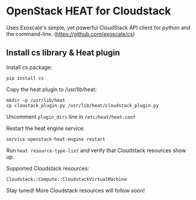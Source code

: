 # OpenStack HEAT for Cloudstack
Uses Exoscale's simple, yet powerful CloudStack API client for python and the command-line. (https://github.com/exoscale/cs)

## Install cs library & Heat plugin
Install cs package:

```
pip install cs
```
 
Copy the heat plugin to /usr/lib/heat:

```
mkdir -p /usr/lib/heat
cp cloustack_plugin.py /usr/lib/heat/cloudstack_plugin.py
```

Uncomment ```plugin_dirs``` line in ```/etc/heat/heat.conf```

Restart the heat engine service:

```
service openstack-heat-engine restart
```

Run ```heat resource-type-list``` and verify that Cloudstack resources show up.

Supported Cloudstack resources:


```
Cloudstack::Compute::CloudstackVirtualMachine
```

Stay tuned! More Cloudstack resources will follow soon!
